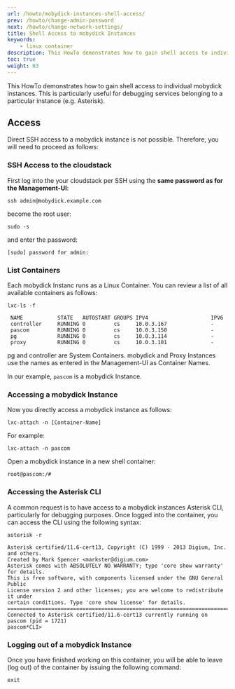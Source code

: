 ```yaml
---
url: /howto/mobydick-instances-shell-access/
prev: /howto/change-admin-password
next: /howto/change-network-settings/
title: Shell Access to mobydick Instances
keywords:
    - linux container
description: This HowTo demonstrates how to gain shell access to individual mobydick instances
toc: true
weight: 03
---
```


This HowTo demonstrates how to gain shell access to individual mobydick instances. This is particularly useful for debugging services belonging to a particular instance (e.g. Asterisk).

## Access

Direct SSH access to a mobydick instance is not possible. Therefore, you will need to proceed as follows:

### SSH Access to the cloudstack

First log into the your cloudstack per SSH using the **same password as for the
Management-UI**:

    ssh admin@mobydick.example.com

become the root user:

    sudo -s

and enter the password:

    [sudo] password for admin:

### List Containers

Each mobydick Instanc runs as a Linux Container. You can review a list of all available containers as follows:

    lxc-ls -f


```
 NAME           STATE   AUTOSTART GROUPS IPV4                    IPV6
 controller     RUNNING 0         cs     10.0.3.167              -
 pascom         RUNNING 0         cs     10.0.3.150              -
 pg             RUNNING 0         cs     10.0.3.114              -
 proxy          RUNNING 0         cs     10.0.3.101              -
 ```

pg and controller are System Containers. mobydick and Proxy Instances use the names as entered in the Management-UI as Container Names.

In our example, `pascom` is a mobydick Instance.

### Accessing a mobydick Instance

Now you directly access a mobydick instance as follows:

    lxc-attach -n [Container-Name]

For example:

    lxc-attach -n pascom


Open a mobydick instance in a new shell container:

    root@pascom:/#

### Accessing the Asterisk CLI

A common request is to have access to a mobydick instances Asterisk CLI, particularly for debugging purposes. Once logged into the container, you can access the CLI using the following syntax:

    asterisk -r

```
Asterisk certified/11.6-cert13, Copyright (C) 1999 - 2013 Digium, Inc. and others.
Created by Mark Spencer <markster@digium.com>
Asterisk comes with ABSOLUTELY NO WARRANTY; type 'core show warranty' for details.
This is free software, with components licensed under the GNU General Public
License version 2 and other licenses; you are welcome to redistribute it under
certain conditions. Type 'core show license' for details.
=========================================================================
Connected to Asterisk certified/11.6-cert13 currently running on pascom (pid = 1721)
pascom*CLI>
```

### Logging out of a mobydick Instance

Once you have finished working on this container, you will be able to leave (log out) of the container by issuing the following command:

    exit
